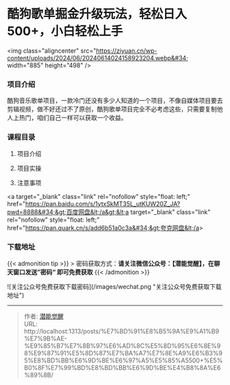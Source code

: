 # 酷狗歌单掘金升级玩法，轻松日入500&#43;，小白轻松上手


&lt;img class=&#34;aligncenter&#34; src=&#34;https://ziyuan.cn/wp-content/uploads/2024/06/20240614024158923204.webp&#34; width=&#34;885&#34; height=&#34;498&#34; /&gt;
###  项目介绍

酷狗音乐歌单项目，一款冷门还没有多少人知道的一个项目，不像自媒体项目要去剪辑视频，做不好还过不了原创，酷狗歌单项目完全不必考虑这些，只需要复制他人上热门，咱们自己一样可以获取一个收益。
###  课程目录

 1. 项目介绍

 1. 项目实操

 1. 注意事项

&lt;a target=&#34;_blank&#34; class=&#34;link&#34; rel=&#34;nofollow&#34; style=&#34;float: left;&#34; href=&#34;https://pan.baidu.com/s/1ytxSkMT35L_utKUW20Z_JA?pwd=8888&#34;&gt;百度网盘&lt;/a&gt;&lt;a target=&#34;_blank&#34; class=&#34;link&#34; rel=&#34;nofollow&#34; style=&#34;float: left;&#34; href=&#34;https://pan.quark.cn/s/add6b51a0c3a&#34;&gt;夸克网盘&lt;/a&gt;

### 下载地址




{{&lt; admonition tip &gt;}}
&gt; 密码获取方式：**请关注微信公众号：【潜能觉醒】，在聊天窗口发送”密码“ 即可免费获取**
{{&lt; /admonition &gt;}}


![关注公众号免费获取下载密码](/images/wechat.png &#34;关注公众号免费获取下载地址&#34;)

---

> 作者: [潜能觉醒](/)  
> URL: http://localhost:1313/posts/%E7%BD%91%E8%B5%9A%E9%A1%B9%E7%9B%AE-%E9%85%B7%E7%8B%97%E6%AD%8C%E5%8D%95%E6%8E%98%E9%87%91%E5%8D%87%E7%BA%A7%E7%8E%A9%E6%B3%95%E8%BD%BB%E6%9D%BE%E6%97%A5%E5%85%A5500&#43;%E5%B0%8F%E7%99%BD%E8%BD%BB%E6%9D%BE%E4%B8%8A%E6%89%8B/  

